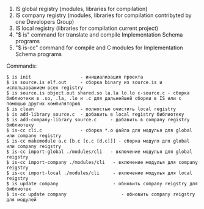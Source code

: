 1. IS global registry (modules, libraries for compilation)
2. IS company registry (modules, libraries for compilation contribyted by one Developers Group)
3. IS local registry (libraries for compilation current project)
4. "$ is" command for translate and compile Implementation Schema programs
5. "$ is-cc" command for compile and C modules for Implementation Schema programs

Commands:

    $ is init                  - инициализация проекта
    $ is source.is elf.out     - сборка binary из source.is и использованием всех registry
    $ is source.is object.out shared.so la.la lo.lo c-source.c - сборка библиотеки в .so, .la, .lo и .c для дальнейшей сборки в IS или с помощью других компиляторов
    $ is clean                 - полностью очистить local registry
    $ is add-library source.c  - добавить в local registry библиотеку
    $ is add-company-library source.c     - добавить в company registry библиотеку
    $ is-cc cli.c              - сборка *.o файла для модулья для global или company registry
    $ is-cc makemodule a.c [b.c [c.c [d.c]]] - сборка модуля для global или company reigstry
    $ is-cc import-global ./modules/cli   - включение модулья для global reigstry
    $ is-cc import-company ./modules/cli   - включение модулья для company reigstry
    $ is-cc import-local ./modules/cli     - включение модулья для local reigstry
    $ is update company                    - обновить company reigstry для библиотек
    $ is-cc update company                    - обновить company reigstry для модулей
